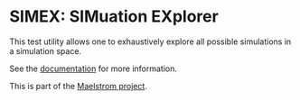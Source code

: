# SIMEX: SIMuation EXplorer

This test utility allows one to exhaustively explore all possible simulations
in a simulation space.

See the [documentation](https://docs.rs/maelstrom-simex/latest/maelstrom_simex/) for more information.

This is part of the [Maelstrom project](https://github.com/maelstrom-software/maelstrom).
